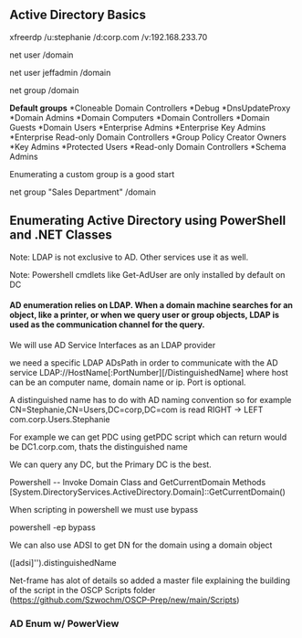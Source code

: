 ## Active Directory Basics

xfreerdp /u:stephanie /d:corp.com /v:192.168.233.70

net user /domain

net user jeffadmin /domain

net group /domain


**Default groups**
*Cloneable Domain Controllers
*Debug
*DnsUpdateProxy
*Domain Admins
*Domain Computers
*Domain Controllers
*Domain Guests
*Domain Users
*Enterprise Admins
*Enterprise Key Admins
*Enterprise Read-only Domain Controllers
*Group Policy Creator Owners
*Key Admins
*Protected Users
*Read-only Domain Controllers
*Schema Admins

Enumerating a custom group is a good start

net group "Sales Department" /domain

## Enumerating Active Directory using PowerShell and .NET Classes

Note: LDAP is not exclusive to AD. Other services use it as well.

Note: Powershell cmdlets like Get-AdUser are only installed by default on DC

#### AD enumeration relies on LDAP. When a domain machine searches for an object, like a printer, or when we query user or group objects, LDAP is used as the communication channel for the query.

We will use AD Service Interfaces as an LDAP provider

we need a specific LDAP ADsPath in order to communicate with the AD service
LDAP://HostName[:PortNumber][/DistinguishedName] where host can be an computer name, domain name or ip. Port is optional.

A distinguished name has to do with AD naming convention so for example
CN=Stephanie,CN=Users,DC=corp,DC=com is read RIGHT -> LEFT
com.corp.Users.Stephanie

For example we can get PDC using getPDC script which can return would be DC1.corp.com, thats the distinguished name

We can query any DC, but the Primary DC is the best.

Powershell -- Invoke Domain Class and GetCurrentDomain Methods
[System.DirectoryServices.ActiveDirectory.Domain]::GetCurrentDomain()

When scripting in powershell we must use bypass

powershell -ep bypass


We can also use ADSI to get DN for the domain using a domain object

([adsi]'').distinguishedName

Net-frame has alot of details so added a master file explaining the building of the script in the OSCP Scripts folder (https://github.com/Szwochm/OSCP-Prep/new/main/Scripts)


### AD Enum w/ PowerView


